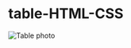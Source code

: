 # table-HTML-CSS

![Table photo](https://user-images.githubusercontent.com/114645429/193319887-eedc8dcd-6034-459f-9163-e77f942a54ce.png)
